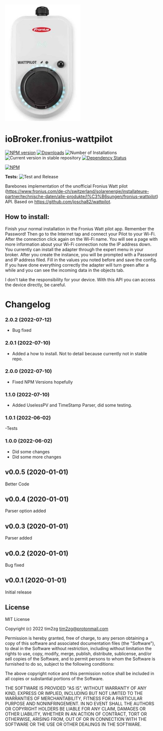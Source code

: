 ![Logo](admin/fronius-wattpilot.png)
# ioBroker.fronius-wattpilot

[![NPM version](https://img.shields.io/npm/v/iobroker.fronius-wattpilot.svg)](https://www.npmjs.com/package/iobroker.fronius-wattpilot)
[![Downloads](https://img.shields.io/npm/dm/iobroker.fronius-wattpilot.svg)](https://www.npmjs.com/package/iobroker.fronius-wattpilot)
![Number of Installations](https://iobroker.live/badges/fronius-wattpilot-installed.svg)
![Current version in stable repository](https://iobroker.live/badges/fronius-wattpilot-stable.svg)
[![Dependency Status](https://img.shields.io/david/tim2zg/iobroker.fronius-wattpilot.svg)](https://david-dm.org/tim2zg/iobroker.fronius-wattpilot)

[![NPM](https://nodei.co/npm/iobroker.fronius-wattpilot.png?downloads=true)](https://nodei.co/npm/iobroker.fronius-wattpilot/)

**Tests:** ![Test and Release](https://github.com/tim2zg/ioBroker.fronius-wattpilot/workflows/Test%20and%20Release/badge.svg)

Barebones implementation of the unofficial Fronius Watt pilot (https://www.fronius.com/de-ch/switzerland/solarenergie/installateure-partner/technische-daten/alle-produkte/l%C3%B6sungen/fronius-wattpilot) API. Based on https://github.com/joscha82/wattpilot.

## How to install:
Finish your normal installation in the Fronius Watt pilot app. Remember the Password! Then go to the Internet tap and connect your Pilot to your Wi-Fi. After the connection click again on the Wi-Fi name. You will see a page with more information about your Wi-Fi connection note the IP address down. You currently can install the adapter through the expert menu in your broker. After you create the instance, you will be prompted with a Password and IP address filed. Fill in the values you noted before and save the config. If you have done everything correctly the adapter will turn green after a while and you can see the incoming data in the objects tab.

I don't take the responsibility for your device. With this API you can access the device directly, be careful. 

# Changelog
<!--
    Placeholder for the next version (at the beginning of the line):
    ## **WORK IN PROGRESS**
-->
### 2.0.2 (2022-07-12)
-   Bug fixed

### 2.0.1 (2022-07-10)
-   Added a how to install. Not to detail because currently not in stable repo.

### 2.0.0 (2022-07-10)
-   Fixed NPM Versions hopefully

### 1.1.0 (2022-07-10)
-   Added UselessPV and TimeStamp Parser, did some testing.

### 1.0.1 (2022-06-02)
-Tests

### 1.0.0 (2022-06-02)

- Did some changes
- Did some more changes

## v0.0.5 (2020-01-01)
Better Code

## v0.0.4 (2020-01-01)
Parser option added

## v0.0.3 (2020-01-01)
Parser added

## v0.0.2 (2020-01-01)
Bug fixed

## v0.0.1 (2020-01-01)
Initial release


## License
MIT License

Copyright (c) 2022 tim2zg <tim2zg@protonmail.com>

Permission is hereby granted, free of charge, to any person obtaining a copy
of this software and associated documentation files (the "Software"), to deal
in the Software without restriction, including without limitation the rights
to use, copy, modify, merge, publish, distribute, sublicense, and/or sell
copies of the Software, and to permit persons to whom the Software is
furnished to do so, subject to the following conditions:

The above copyright notice and this permission notice shall be included in all
copies or substantial portions of the Software.

THE SOFTWARE IS PROVIDED "AS IS", WITHOUT WARRANTY OF ANY KIND, EXPRESS OR
IMPLIED, INCLUDING BUT NOT LIMITED TO THE WARRANTIES OF MERCHANTABILITY,
FITNESS FOR A PARTICULAR PURPOSE AND NONINFRINGEMENT. IN NO EVENT SHALL THE
AUTHORS OR COPYRIGHT HOLDERS BE LIABLE FOR ANY CLAIM, DAMAGES OR OTHER
LIABILITY, WHETHER IN AN ACTION OF CONTRACT, TORT OR OTHERWISE, ARISING FROM,
OUT OF OR IN CONNECTION WITH THE SOFTWARE OR THE USE OR OTHER DEALINGS IN THE
SOFTWARE.